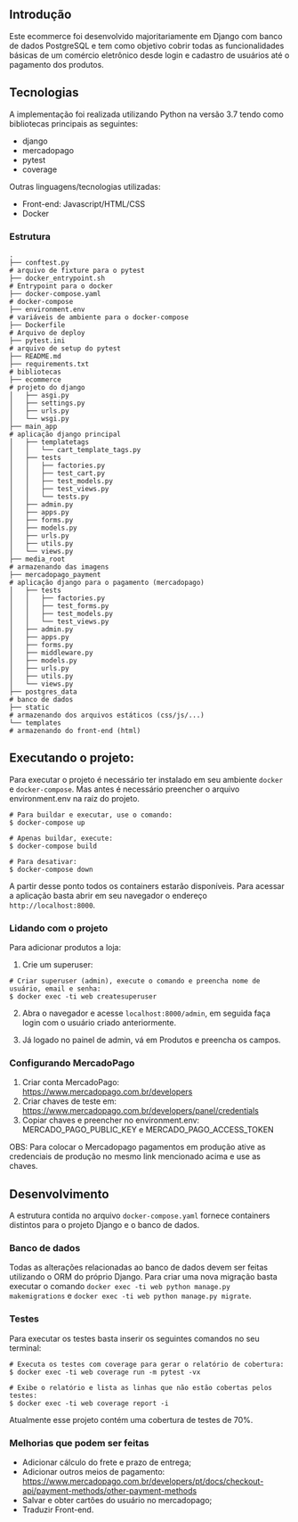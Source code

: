 ## Introdução

Este ecommerce foi desenvolvido majoritariamente em Django com banco de dados PostgreSQL e tem como objetivo
cobrir todas as funcionalidades básicas de um comércio eletrônico desde login e cadastro de usuários até o
pagamento dos produtos.


## Tecnologias

A implementação foi realizada utilizando Python na versão 3.7 tendo como bibliotecas principais as seguintes:

 - django
 - mercadopago
 - pytest
 - coverage

Outras linguagens/tecnologias utilizadas:

 - Front-end: Javascript/HTML/CSS
 - Docker

### Estrutura

```shell
.
├── conftest.py                                                           # arquivo de fixture para o pytest
├── docker_entrypoint.sh                                                  # Entrypoint para o docker
├── docker-compose.yaml                                                   # docker-compose
├── environment.env                                                       # variáveis de ambiente para o docker-compose
├── Dockerfile                                                            # Arquivo de deploy
├── pytest.ini                                                            # arquivo de setup do pytest
├── README.md
├── requirements.txt                                                      # bibliotecas
├── ecommerce                                                             # projeto do django
│   ├── asgi.py
│   ├── settings.py
│   ├── urls.py
│   └── wsgi.py
├── main_app                                                              # aplicação django principal
│   ├── templatetags
│   │   └── cart_template_tags.py
│   ├── tests
│   │   ├── factories.py
│   │   ├── test_cart.py
│   │   ├── test_models.py
│   │   ├── test_views.py
│   │   └── tests.py
│   ├── admin.py
│   ├── apps.py
│   ├── forms.py
│   ├── models.py
│   ├── urls.py
│   ├── utils.py
│   └── views.py
├── media_root                                                            # armazenando das imagens
├── mercadopago_payment                                                   # aplicação django para o pagamento (mercadopago)
│   ├── tests
│   │   ├── factories.py
│   │   ├── test_forms.py
│   │   ├── test_models.py
│   │   └── test_views.py
│   ├── admin.py
│   ├── apps.py
│   ├── forms.py
│   ├── middleware.py
│   ├── models.py
│   ├── urls.py
│   ├── utils.py
│   └── views.py
├── postgres_data                                                         # banco de dados
├── static                                                                # armazenando dos arquivos estáticos (css/js/...)
└── templates                                                             # armazenando do front-end (html)
```


## Executando o projeto:

Para executar o projeto é necessário ter instalado em seu ambiente `docker` e `docker-compose`. Mas antes é necessário preencher o arquivo environment.env na raiz do projeto.



```shell
# Para buildar e executar, use o comando:
$ docker-compose up

# Apenas buildar, execute:
$ docker-compose build

# Para desativar:
$ docker-compose down
```

A partir desse ponto todos os containers estarão disponíveis.
Para acessar a aplicação basta abrir em seu navegador o endereço `http://localhost:8000`.

### Lidando com o projeto

Para adicionar produtos a loja:

1. Crie um superuser:
```shell
# Criar superuser (admin), execute o comando e preencha nome de usuário, email e senha:
$ docker exec -ti web createsuperuser
```
2. Abra o navegador e acesse `localhost:8000/admin`, em seguida faça login com o usuário criado anteriormente.

3. Já logado no painel de admin, vá em Produtos e preencha os campos.


### Configurando MercadoPago

 1. Criar conta MercadoPago: https://www.mercadopago.com.br/developers
 2. Criar chaves de teste em: https://www.mercadopago.com.br/developers/panel/credentials
 2. Copiar chaves e preencher no environment.env: MERCADO_PAGO_PUBLIC_KEY e MERCADO_PAGO_ACCESS_TOKEN

OBS: Para colocar o Mercadopago pagamentos em produção ative as credenciais de produção no mesmo link mencionado acima e use as chaves.


## Desenvolvimento

A estrutura contida no arquivo `docker-compose.yaml` fornece containers distintos para o projeto Django e o banco de dados.

### Banco de dados

Todas as alterações relacionadas ao banco de dados devem ser feitas utilizando o ORM do próprio Django. Para criar uma nova migração basta executar o comando `docker exec -ti web python manage.py makemigrations` e `docker exec -ti web python manage.py migrate`.

### Testes

Para executar os testes basta inserir os seguintes comandos no seu terminal:

```shell
# Executa os testes com coverage para gerar o relatório de cobertura:
$ docker exec -ti web coverage run -m pytest -vx

# Exibe o relatório e lista as linhas que não estão cobertas pelos testes:
$ docker exec -ti web coverage report -i
```

Atualmente esse projeto contém uma cobertura de testes de 70%.

### Melhorias que podem ser feitas

- Adicionar cálculo do frete e prazo de entrega;
- Adicionar outros meios de pagamento:
   https://www.mercadopago.com.br/developers/pt/docs/checkout-api/payment-methods/other-payment-methods
- Salvar e obter cartões do usuário no mercadopago;
- Traduzir Front-end.